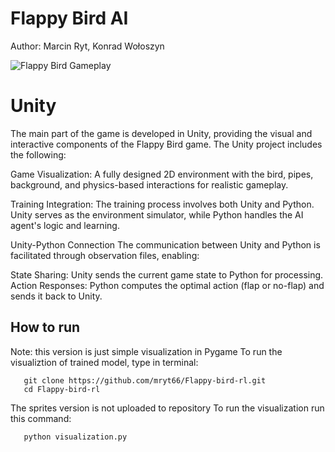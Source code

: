 # Flappy Bird AI
Author: Marcin Ryt, Konrad Wołoszyn

![Flappy Bird Gameplay](gifs/Film.gif)


Unity
=============
The main part of the game is developed in Unity, providing the visual and interactive components of the Flappy Bird game. The Unity project includes the following:

Game Visualization:
A fully designed 2D environment with the bird, pipes, background, and physics-based interactions for realistic gameplay.

Training Integration:
The training process involves both Unity and Python. Unity serves as the environment simulator, while Python handles the AI agent's logic and learning.

Unity-Python Connection
The communication between Unity and Python is facilitated through observation files, enabling:

State Sharing: Unity sends the current game state to Python for processing.
Action Responses: Python computes the optimal action (flap or no-flap) and sends it back to Unity.

## How to run
Note: this version is just simple visualization in Pygame
To run the visualiztion of trained model, type in terminal:
```
   git clone https://github.com/mryt66/Flappy-bird-rl.git
   cd Flappy-bird-rl
```

The sprites version is not uploaded to repository
To run the visualization run this command:
```
   python visualization.py
```
